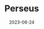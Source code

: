 ---
title: "Perseus"
cc-type: constellation
borders:
  - Andromeda
  - Aries
  - Auriga
  - Camelopardalis
  - Cassiopeia
  - Taurus
  - Triangulum
date: 2023-06-24
hashtag: perseus
subdivision-of:
  - northern celestial hemisphere
tags:
  - Constellation
---